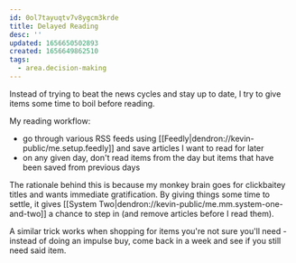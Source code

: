 ```yaml
---
id: 0ol7tayuqtv7v8ygcm3krde
title: Delayed Reading
desc: ''
updated: 1656650502893
created: 1656649862510
tags:
  - area.decision-making
---
```


Instead of trying to beat the news cycles and stay up to date, I try to give items some time to boil before reading. 

My reading workflow:
- go through various RSS feeds using [[Feedly|dendron://kevin-public/me.setup.feedly]] and save articles I want to read for later
- on any given day, don't read items from the day but items that have been saved from previous days

The rationale behind this is because my monkey brain goes for clickbaitey titles and wants immediate gratification. By giving things some time to settle, it gives [[System Two|dendron://kevin-public/me.mm.system-one-and-two]] a chance to step in (and remove articles before I read them). 

A similar trick works when shopping for items you're not sure you'll need - instead of doing an impulse buy, come back in a week and see if you still need said item.
